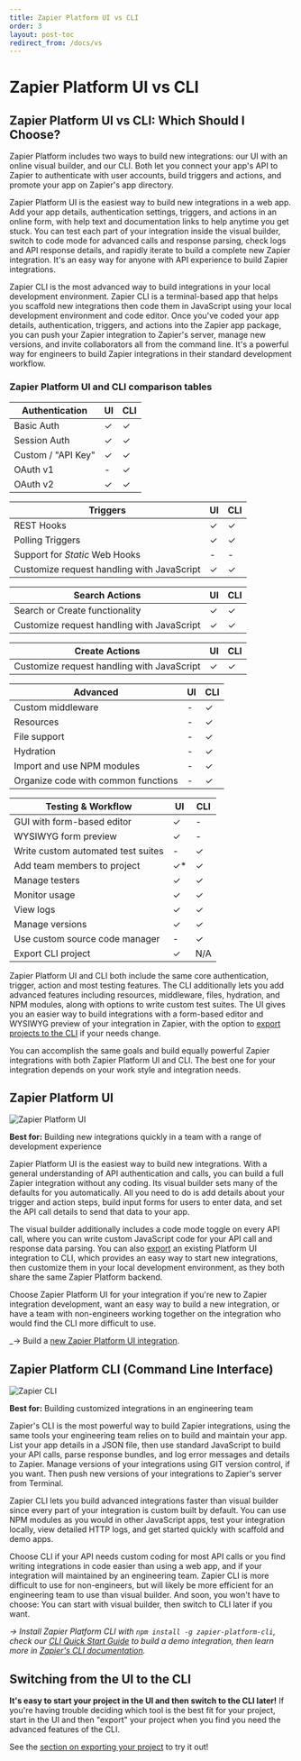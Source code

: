```yaml
---
title: Zapier Platform UI vs CLI
order: 3
layout: post-toc
redirect_from: /docs/vs
---
```


# Zapier Platform UI vs CLI

## Zapier Platform UI vs CLI: Which Should I Choose?

Zapier Platform includes two ways to build new integrations: our UI with an online visual builder, and our CLI. Both let you connect your app's API to Zapier to authenticate with user accounts, build triggers and actions, and promote your app on Zapier's app directory.

Zapier Platform UI is the easiest way to build new integrations in a web app. Add your app details, authentication settings, triggers, and actions in an online form, with help text and documentation links to help anytime you get stuck. You can test each part of your integration inside the visual builder, switch to code mode for advanced calls and response parsing, check logs and API response details, and rapidly iterate to build a complete new Zapier integration. It's an easy way for anyone with API experience to build Zapier integrations.

Zapier CLI is the most advanced way to build integrations in your local development environment. Zapier CLI is a terminal-based app that helps you scaffold new integrations then code them in JavaScript using your local development environment and code editor. Once you've coded your app details, authentication, triggers, and actions into the Zapier app package, you can push your Zapier integration to Zapier's server, manage new versions, and invite collaborators all from the command line. It's a powerful way for engineers to build Zapier integrations in their standard development workflow.

### Zapier Platform UI and CLI comparison tables

| Authentication | UI | CLI |
|----------------|----|-----|
| Basic Auth | ✓ | ✓ |
| Session Auth | ✓  | ✓  |
| Custom / "API Key" | ✓ | ✓ |
| OAuth v1 | - | ✓ |
| OAuth v2 | ✓ | ✓ |


| Triggers | UI | CLI |
|----------|----|-----|
| REST Hooks | ✓ | ✓ |
| Polling Triggers | ✓  | ✓  |
| Support for _Static_ Web Hooks | - | - |
| Customize request handling with JavaScript | ✓ | ✓ |


| Search Actions | UI | CLI |
|----------------|----|-----|
| Search or Create functionality | ✓ | ✓ |
| Customize request handling with JavaScript | ✓  | ✓  |



| Create Actions | UI | CLI |
|----------------|----|-----|
| Customize request handling with JavaScript | ✓  | ✓  |


| Advanced | UI | CLI |
|----------------|----|-----|
| Custom middleware | -  | ✓  |
| Resources | -  | ✓  |
| File support | -  | ✓  |
| Hydration | -  | ✓  |
| Import and use NPM modules  | -  | ✓  |
| Organize code with common functions  | -  | ✓  |


| Testing & Workflow | UI | CLI |
|--------------------|----|-----|
| GUI with form-based editor | ✓  | -  |
| WYSIWYG form preview | ✓  | -  |
| Write custom automated test suites | -  | ✓  |
| Add team members to project | ✓*  | ✓  |
| Manage testers  | ✓  | ✓  |
| Monitor usage  | ✓  | ✓  |
| View logs  | ✓  | ✓  |
| Manage versions  | ✓  | ✓  |
| Use custom source code manager  | -  | ✓  |
| Export CLI project  | ✓  | N/A  |


Zapier Platform UI and CLI both include the same core authentication, trigger, action and most testing features. The CLI additionally lets you add advanced features including resources, middleware, files, hydration, and NPM modules, along with options to write custom test suites. The UI gives you an easier way to build integrations with a form-based editor and WYSIWYG preview of your integration in Zapier, with the option to [export projects to the CLI](https://platform.zapier.com/manage/export-integration) if your needs change.

You can accomplish the same goals and build equally powerful Zapier integrations with both Zapier Platform UI and CLI. The best one for your integration depends on your work style and integration needs.

## Zapier Platform UI

![Zapier Platform UI](https://cdn.zappy.app/a8c009d1109749b44052922f2a6ec9bc.png)

**Best for:** Building new integrations quickly in a team with a range of development experience

Zapier Platform UI is the easiest way to build new integrations. With a general understanding of API authentication and calls, you can build a full Zapier integration without any coding. Its visual builder sets many of the defaults for you automatically. All you need to do is add details about your trigger and action steps, build input forms for users to enter data, and set the API call details to send that data to your app.

The visual builder additionally includes a code mode toggle on every API call, where you can write custom JavaScript code for your API call and response data parsing. You can also [export](https://platform.zapier.com/manage/export-integration) an existing Platform UI integration to CLI, which provides an easy way to start new integrations, then customize them in your local development environment, as they both share the same Zapier Platform backend.

Choose Zapier Platform UI for your integration if you're new to Zapier integration development, want an easy way to build a new integration, or have a team with non-engineers working together on the integration who would find the CLI more difficult to use.

_→ Build a [new Zapier Platform UI integration](https://platform.zapier.com/quickstart/platform-ui-guide).

## Zapier Platform CLI (Command Line Interface)

![Zapier CLI](https://cdn.zapier.com/storage/photos/27d28a5fdd0c878d7558b4abd4f106ec.png)

**Best for:** Building customized integrations in an engineering team

Zapier's CLI is the most powerful way to build Zapier integrations, using the same tools your engineering team relies on to build and maintain your app. List your app details in a JSON file, then use standard JavaScript to build your API calls, parse response bundles, and log error messages and details to Zapier. Manage versions of your integrations using GIT version control, if you want. Then push new versions of your integrations to Zapier's server from Terminal.

Zapier CLI lets you build advanced integrations faster than visual builder since every part of your integration is custom built by default. You can use NPM modules as you would in other JavaScript apps, test your integration locally, view detailed HTTP logs, and get started quickly with scaffold and demo apps.

Choose CLI if your API needs custom coding for most API calls or you find writing integrations in code easier than using a web app, and if your integration will maintained by an engineering team. Zapier CLI is more difficult to use for non-engineers, but will likely be more efficient for an engineering team to use than visual builder. And soon, you won't have to choose: You can start with visual builder, then switch to CLI later if you want.

_‌→ Install Zapier Platform CLI with `npm install -g zapier-platform-cli`, check our [CLI Quick Start Guide](https://platform.zapier.com/reference/cli-docs#quick-setup-guide) to build a demo integration, then learn more in [Zapier's CLI documentation](https://github.com/zapier/zapier-platform/blob/main/packages/cli/README.md)._

## Switching from the UI to the CLI

**It's easy to start your project in the UI and then switch to the CLI later!** If you're having trouble deciding which tool is the best fit for your project, start in the UI and then "export" your project when you find you need the advanced features of the CLI.

See the [section on exporting your project](https://platform.zapier.com/manage/export-integration) to try it out!
